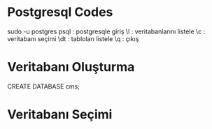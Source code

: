 # Postgresql Codes

sudo -u postgres psql : postgresqle giriş
\l : veritabanlarını listele
\c : veritabanı seçimi
\dt : tabloları listele
\q : çıkış

# Veritabanı Oluşturma

CREATE DATABASE cms;

# Veritabanı Seçimi

